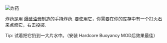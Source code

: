 ![炸药](item:betterwithmods:dynamite)

炸药是用 [爆破油膏](blasting_oil.md)制造的手持炸药. 要使用它，你需要在你的库存中有一个打火石来点燃它，右击投掷.

Tip: 试着把它扔到一大片水中。（安装 Hardcore Buoyancy MOD后效果最佳）
